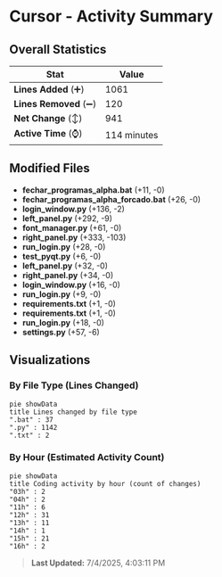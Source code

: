 # Cursor - Activity Summary 

## Overall Statistics

| Stat                   | Value                                                             |
| ---------------------- | ----------------------------------------------------------------- |
| **Lines Added** (➕)   | 1061                                          |
| **Lines Removed** (➖) | 120                                        |
| **Net Change** (↕)    | 941                |
| **Active Time** (⌚)   | 114 minutes |


## Modified Files
- **fechar_programas_alpha.bat** (+11, -0)
- **fechar_programas_alpha_forcado.bat** (+26, -0)
- **login_window.py** (+136, -2)
- **left_panel.py** (+292, -9)
- **font_manager.py** (+61, -0)
- **right_panel.py** (+333, -103)
- **run_login.py** (+28, -0)
- **test_pyqt.py** (+6, -0)
- **left_panel.py** (+32, -0)
- **right_panel.py** (+34, -0)
- **login_window.py** (+16, -0)
- **run_login.py** (+9, -0)
- **requirements.txt** (+1, -0)
- **requirements.txt** (+1, -0)
- **run_login.py** (+18, -0)
- **settings.py** (+57, -6)

## Visualizations

### By File Type (Lines Changed)

```mermaid
pie showData
title Lines changed by file type
".bat" : 37
".py" : 1142
".txt" : 2
```

### By Hour (Estimated Activity Count)

```mermaid
pie showData
title Coding activity by hour (count of changes)
"03h" : 2
"04h" : 2
"11h" : 6
"12h" : 31
"13h" : 11
"14h" : 1
"15h" : 21
"16h" : 2
```


> **Last Updated:** 7/4/2025, 4:03:11 PM